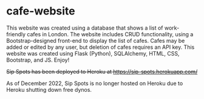 # cafe-website

This website was created using a database that shows a list of work-friendly cafes in London. The website includes CRUD functionality, 
using a Bootstrap-designed front-end to display the list of cafes. Cafes may be added or edited by any user, but deletion of cafes requires 
an API key. This website was created using Flask (Python), SQLAlchemy, HTML, CSS, Bootstrap, and JS. Enjoy!

~~Sip Spots has been deployed to Heroku at https://sip-spots.herokuapp.com/~~

As of December 2022, Sip Spots is no longer hosted on Heroku due to Heroku shutting down free dynos.
